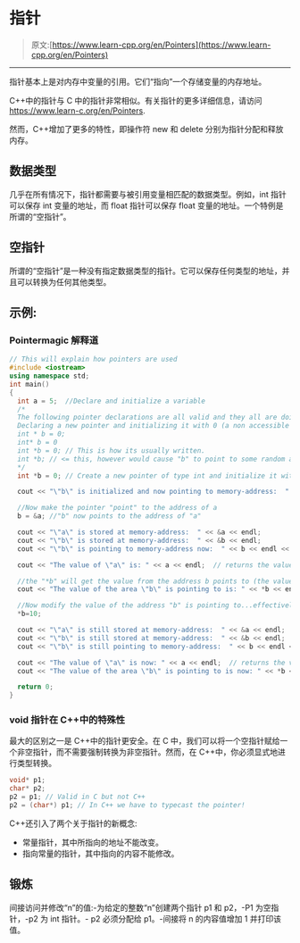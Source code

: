 # 指针

> 原文:[https://www.learn-cpp.org/en/Pointers](https://www.learn-cpp.org/en/Pointers)

* * *

指针基本上是对内存中变量的引用。它们“指向”一个存储变量的内存地址。

C++中的指针与 C 中的指针非常相似。有关指针的更多详细信息，请访问 https://www.learn-c.org/en/Pointers.

然而，C++增加了更多的特性，即操作符 new 和 delete 分别为指针分配和释放内存。

## 数据类型

几乎在所有情况下，指针都需要与被引用变量相匹配的数据类型。例如，int 指针可以保存 int 变量的地址，而 float 指针可以保存 float 变量的地址。一个特例是所谓的“空指针”。

## 空指针

所谓的“空指针”是一种没有指定数据类型的指针。它可以保存任何类型的地址，并且可以转换为任何其他类型。

## 示例:

### Pointermagic 解释道

```cpp
// This will explain how pointers are used
#include <iostream> 
using namespace std; 
int main() 
{     
  int a = 5;  //Declare and initialize a variable
  /*
  The following pointer declarations are all valid and they all are doing the same:
  Declaring a new pointer and initializing it with 0 (a non accessible memory address) for safety-reasons.
  int * b = 0;
  int* b = 0                 
  int *b = 0; // This is how its usually written.
  int *b; // <= this, however would cause "b" to point to some random address which might be unsafe.
  */
  int *b = 0; // Create a new pointer of type int and initialize it with 0

  cout << "\"b\" is initialized and now pointing to memory-address:  " << b << endl << endl;

  //Now make the pointer "point" to the address of a
  b = &a; //"b" now points to the address of "a"

  cout << "\"a\" is stored at memory-address:  " << &a << endl;
  cout << "\"b\" is stored at memory-address:  " << &b << endl;
  cout << "\"b\" is pointing to memory-address now:  " << b << endl << endl;

  cout << "The value of \"a\" is: " << a << endl;  // returns the value of a

  //the "*b" will get the value from the address b points to (the value of a)
  cout << "The value of the area \"b\" is pointing to is: " << *b << endl << endl << endl;

  //Now modify the value of the address "b" is pointing to...effectively changing the value of "a"     
  *b=10;

  cout << "\"a\" is still stored at memory-address:  " << &a << endl;
  cout << "\"b\" is still stored at memory-address:  " << &b << endl;
  cout << "\"b\" is still pointing to memory-address:  " << b << endl << endl;

  cout << "The value of \"a\" is now: " << a << endl;  // returns the value of a
  cout << "The value of the area \"b\" is pointing to is now: " << *b << endl << endl;

  return 0;        
} 
```

### void 指针在 C++中的特殊性

最大的区别之一是 C++中的指针更安全。在 C 中，我们可以将一个空指针赋给一个非空指针，而不需要强制转换为非空指针。然而，在 C++中，你必须显式地进行类型转换。

```cpp
void* p1;
char* p2;
p2 = p1; // Valid in C but not C++
p2 = (char*) p1; // In C++ we have to typecast the pointer! 
```

C++还引入了两个关于指针的新概念:

*   常量指针，其中所指向的地址不能改变。
*   指向常量的指针，其中指向的内容不能修改。

## 锻炼

间接访问并修改“n”的值:-为给定的整数“n”创建两个指针 p1 和 p2，-P1 为空指针，-p2 为 int 指针。- p2 必须分配给 p1。-间接将 n 的内容值增加 1 并打印该值。